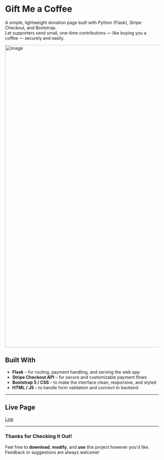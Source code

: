 # Gift Me a Coffee

A simple, lightweight donation page built with Python (Flask), Stripe Checkout, and Bootstrap.  
Let supporters send small, one-time contributions — like buying you a coffee — securely and easily.

<img width="1550" height="991" alt="image" src="https://github.com/user-attachments/assets/7012a9e7-7210-47e1-a03e-b6de297493ab" />


## Built With  
- **Flask** – for routing, payment handling, and serving the web app  
- **Stripe Checkout API** – for secure and customizable payment flows  
- **Bootstrap 5 / CSS** – to make the interface clean, responsive, and styled  
- **HTML / JS** – to handle form validation and connect to backend  

---

## Live Page

[Link](https://www.timotyravoni.com/gift-me-a-coffeehttps://www.timotyravoni.com/gift-me-a-coffee)

---

### Thanks for Checking It Out!
Feel free to **download**, **modify**, and **use** this project however you'd like. Feedback or suggestions are always welcome!
